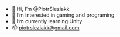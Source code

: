 - 👋 Hi, I’m @PiotrSleziakk
- 👀 I’m interested in gaming and programing
- 🌱 I’m currently learning Unity
- 📫 piotrsleziakk@gmail.com

<!---
PiotrSleziakk/PiotrSleziakk is a ✨ special ✨ repository because its `README.md` (this file) appears on your GitHub profile.
You can click the Preview link to take a look at your changes.
--->
